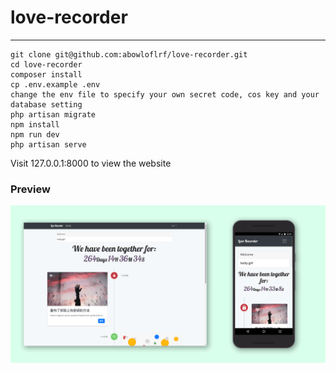# love-recorder
---- 
```
git clone git@github.com:abowloflrf/love-recorder.git
cd love-recorder
composer install
cp .env.example .env
change the env file to specify your own secret code, cos key and your database setting
php artisan migrate
npm install
npm run dev
php artisan serve
```
Visit 127.0.0.1:8000 to view the website
### Preview
![](preview.png) 